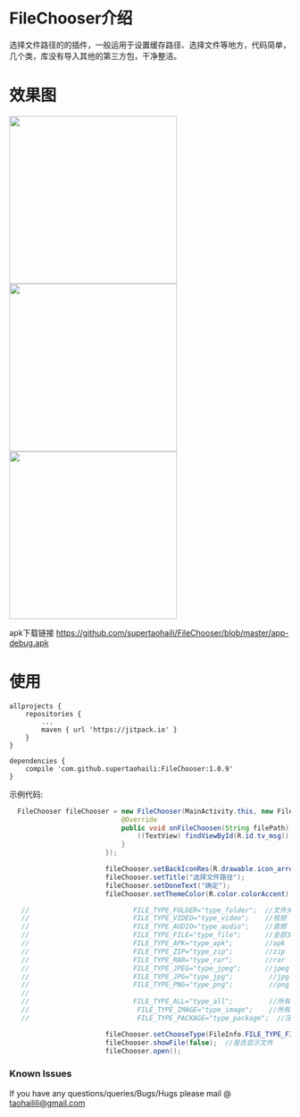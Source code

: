 # FileChooser介绍

选择文件路径的的插件，一般运用于设置缓存路径、选择文件等地方，代码简单，几个类，库没有导入其他的第三方包，干净整洁。




# 效果图

 <img src="https://github.com/supertaohaili/FileChooser/blob/master/S80110-113122.jpg" width="300"><img src="https://github.com/supertaohaili/FileChooser/blob/master/S80110-113111.jpg" width="300"><img src="https://github.com/supertaohaili/FileChooser/blob/master/S80110-113143.jpg" width="300">


apk下载链接
<a href="https://github.com/supertaohaili/FileChooser/blob/master/app-debug.apk">https://github.com/supertaohaili/FileChooser/blob/master/app-debug.apk</a></p>

# 使用
```
allprojects {
	repositories {
		...
		maven { url 'https://jitpack.io' }
	}
}

dependencies {
    compile 'com.github.supertaohaili:FileChooser:1.0.9'
}
```

示例代码:
``` java
  FileChooser fileChooser = new FileChooser(MainActivity.this, new FileChooser.FileChoosenListener() {
                            @Override
                            public void onFileChoosen(String filePath) {
                                ((TextView) findViewById(R.id.tv_msg)).setText(filePath);
                            }
                        });

                        fileChooser.setBackIconRes(R.drawable.icon_arrow);
                        fileChooser.setTitle("选择文件路径");
                        fileChooser.setDoneText("确定");
                        fileChooser.setThemeColor(R.color.colorAccent);

   //                          FILE_TYPE_FOLDER="type_folder";  //文件夹
   //                          FILE_TYPE_VIDEO="type_video";    //视频
   //                          FILE_TYPE_AUDIO="type_audio";    //音频
   //                          FILE_TYPE_FILE="type_file";      //全部文件
   //                          FILE_TYPE_APK="type_apk";        //apk
   //                          FILE_TYPE_ZIP="type_zip";        //zip
   //                          FILE_TYPE_RAR="type_rar";        //rar
   //                          FILE_TYPE_JPEG="type_jpeg";      //jpeg
   //                          FILE_TYPE_JPG="type_jpg";         //jpg
   //                          FILE_TYPE_PNG="type_png";         //png
   //
   //                          FILE_TYPE_ALL="type_all";         //所有文件
   //                           FILE_TYPE_IMAGE="type_image";    //所有图片
   //                           FILE_TYPE_PACKAGE="type_package";  //压缩包

                        fileChooser.setChooseType(FileInfo.FILE_TYPE_FILE);
                        fileChooser.showFile(false);  //是否显示文件
                        fileChooser.open();
```

### Known Issues
If you have any questions/queries/Bugs/Hugs please mail @
taohailili@gmail.com
